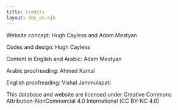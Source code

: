 ```yaml
---
title: Credits
layout: doc_en.njk
---
```


Website concept: Hugh Cayless and Adam Mestyan

Codes and design: Hugh Cayless

Content in English and Arabic: Adam Mestyan

Arabic proofreading: Ahmed Kamal

English proofreading: Vishal Jammulapati


This database and website are licensed under Creative Commons Attribution-NonCommercial 4.0 International (CC BY-NC 4.0)

